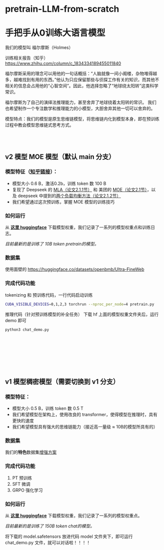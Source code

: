 # pretrain-LLM-from-scratch

# 手把手从0训练大语言模型



我们的模型叫 福尔摩斯（Holmes）

训练相关报告（知乎） https://www.zhihu.com/column/c_1834334189455011840

福尔摩斯采用的理念可以用他的一句话概括：“人脑就像一间小阁楼，杂物堆得越多，越难找到有用的东西。”他认为只应保留那些与侦探工作有关的知识，而其他不相关的信息会占用他的“心智空间”。因此，他选择忽略了“地球绕太阳转”这类科学常识。

福尔摩斯为了自己的演绎法推理能力，甚至舍弃了地球绕着太阳转的常识。
我们也希望制作一个专注数学和推理能力的小模型，大胆舍弃其他一切可以舍弃的。

模型特点：我们的模型是原生思维链模型，将思维链内化到模型本身，即在预训练过程中教会模型思维链式思考方式。

<br><br>

## v2 模型 MOE 模型（默认 main 分支）

### 模型特征（[知乎链接](https://zhuanlan.zhihu.com/p/1948409709209031905)）：

- 模型大小 0.6 B，激活0.2b，训练 token 数 100 B
- 复现了 Deepseek 的 [MLA（论文2.1.1节）](https://arxiv.org/pdf/2412.19437) 和 美团的 [MOE（论文2.1节）](https://arxiv.org/abs/2509.01322)，以及 deepseek 中提到的[两个负载均衡方法（论文2.1.2节）](https://arxiv.org/pdf/2412.19437)
- 我们希望通过这次预训练，掌握 MOE 模型的训练技巧


### 如何运行

从 [**这里 huggingface**](https://huggingface.co/ej2/Holmes_moe_history) 下载模型权重，我们记录了一系列的模型权重点和训练日志。

*目前最新的是训练了 10B token pretrain的模型。*



### 数据集

使用面壁的 https://huggingface.co/datasets/openbmb/Ultra-FineWeb



### 完成代码功能

tokenizing 和 预训练代码，一行代码启动训练

```bash
CUDA_VISIBLE_DEVICES=0,1,2,3 torchrun --nproc_per_node=4 pretrain.py
```

推理代码（针对预训练模型的补全任务）
下载 hf 上面的模型权重文件夹后，运行 demo 即可

```bash
python3 chat_demo.py 
```



<br><br><br><br><br><br>



## v1 模型稠密模型（需要切换到 v1 分支）

### 模型特征：

- 模型大小 0.5 B，训练 token 数 0.5 T
- 我们希望模型在架构上，使用改良的 transformer，使得模型在推理时，具有更快的速度
- 我们希望模型具有强大的思维链能力（接近高一量级 ≈ 10B的模型所具有的）


### 数据集
我们的**特色**数据集[增强方案](https://github.com/JustinLiii/Holmes_DataAug)



### 完成代码功能

1. PT 预训练
2. SFT 微调
3. GRPO 强化学习



### 如何运行

从 [**这里 huggingface**](https://huggingface.co/ej2/Holmes_history/tree/main) 下载模型权重，我们记录了一系列的模型权重点。

*目前最新的是训练了 150B token chat的模型。*

将下载的 model.safetensors 放进代码 model 文件夹下，即可运行 chat_demo.py 文件，就可以对话啦！！！！

